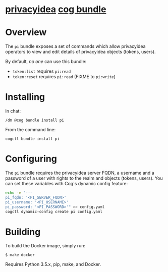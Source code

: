 [privacyidea](http://www.privacyidea.org) [cog bundle](http://cog-book.operable.io) 
=======================================

# Overview

The `pi` bundle exposes a set of commands which allow privacyidea operators to view and
edit details of privacyidea objects (tokens, users).

By default, *no one* can use this bundle: 
  * `token:list` requires `pi:read`
  * `token:reset` requires `pi:read` (FIXME to `pi:write`)

# Installing

In chat:

```
/dm @cog bundle install pi
```

From the command line:

```
cogctl bundle install pi
```

# Configuring

The `pi` bundle requires the privacyidea server FQDN, a username
and a password of a user with rights to the realm and objects (tokens, users).
You can set these variables with Cog's dynamic config feature:

```bash
echo -e "---
pi_fqdn: '<PI_SERVER_FQDN>'
pi_username: '<PI_USERNAME>'
pi_password: '<PI_PASSWORD>'" >> config.yaml
cogctl dynamic-config create pi config.yaml
```

# Building

To build the Docker image, simply run:

    $ make docker

Requires Python 3.5.x, pip, make, and Docker.
